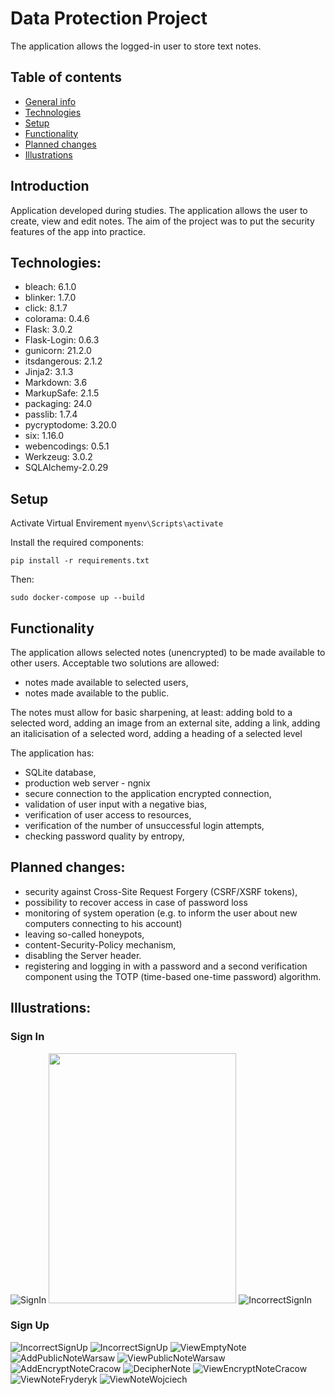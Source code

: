 # Data Protection Project
The application allows the logged-in user to store text notes.

## Table of contents
* [General info](#general-info)
* [Technologies](#technologies)
* [Setup](#setup)
* [Functionality](#functionality)
* [Planned changes](#planned-changes)
* [Illustrations](#illustrations)

 
## Introduction 
Application developed during studies. The application allows the user to create, view and edit notes.
The aim of the project was to put the security features of the app into practice.  

## Technologies:

* bleach: 6.1.0
* blinker: 1.7.0
* click: 8.1.7
* colorama: 0.4.6
* Flask: 3.0.2
* Flask-Login: 0.6.3
* gunicorn: 21.2.0
* itsdangerous: 2.1.2
* Jinja2: 3.1.3
* Markdown: 3.6
* MarkupSafe: 2.1.5
* packaging: 24.0
* passlib: 1.7.4
* pycryptodome: 3.20.0
* six: 1.16.0
* webencodings: 0.5.1
* Werkzeug: 3.0.2
* SQLAlchemy-2.0.29

## Setup

Activate Virtual Envirement
``` myenv\Scripts\activate ```

Install the required components:

``` pip install -r requirements.txt ```

Then:

``` sudo docker-compose up --build ```
 
## Functionality
The application allows selected notes (unencrypted) to be made available to other users. Acceptable 
two solutions are allowed:

* notes made available to selected users,
* notes made available to the public.

The notes must allow for basic sharpening, at least: adding bold to a selected word, adding an image from an external site, adding a link, adding an italicisation of a selected word, adding a heading of a selected level

The application has: 
* SQLite database,
* production web server - ngnix
* secure connection to the application encrypted connection,
* validation of user input with a negative bias,
* verification of user access to resources,
* verification of the number of unsuccessful login attempts,
* checking password quality by entropy,


## Planned changes:
* security against Cross-Site Request Forgery (CSRF/XSRF tokens),
* possibility to recover access in case of password loss
* monitoring of system operation (e.g. to inform the user about new computers connecting to his account)
* leaving so-called honeypots,
* content-Security-Policy mechanism,
* disabling the Server header.
* registering and logging in with a password and a second verification component using the TOTP (time-based one-time password) algorithm.

## Illustrations:
### Sign In
![SignIn](./Images/SignIn.jpg)
<img src="./Images/SignIn.jpg" width="300" height="400">
![IncorrectSignIn](./Images/SignInIncorrect.jpg)
### Sign Up
![IncorrectSignUp](./Images/YouCantCreateAccountWithTakenUsername.jpg)
![IncorrectSignUp](./Images/SignUpInformation.jpg)
![ViewEmptyNote](./Images/CreateNote.jpg)
![AddPublicNoteWarsaw](./Images/AddPublicNoteWarsaw.jpg)
![ViewPublicNoteWarsaw](./Images/ViewNote.jpg)
![AddEncryptNoteCracow](./Images/CreateNewAndEncryptNoteCracow.jpg)
![DecipherNote](./Images/PasswordEncryptNote.jpg)
![ViewEncryptNoteCracow](./Images/ViewCracowNote.jpg)
![ViewNoteFryderyk](./Images/ViewNoteFryderyk.jpg)
![ViewNoteWojciech](./Images/ViewNoteWojciech.jpg)
